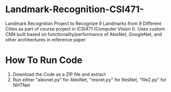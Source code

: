 # Landmark-Recognition-CSI471-
Landmark Recognition Project to Recognize 9 Landmarks from 9 Different Cities as part of course project in ICSI471 (Computer Vision I). Uses custom CNN built based on functionality/performance of AlexNet, GoogleNet, and other architectures in reference paper

# How To Run Code

1) Download the Code as a ZIP file and extract
2) Run either "alexnet.py" for AlexNet, "resnet.py" for ResNet, "file2.py" for NHTNet
